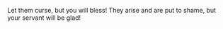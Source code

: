 Let them curse, but you will bless! They arise and are put to shame, but your servant will be glad!

